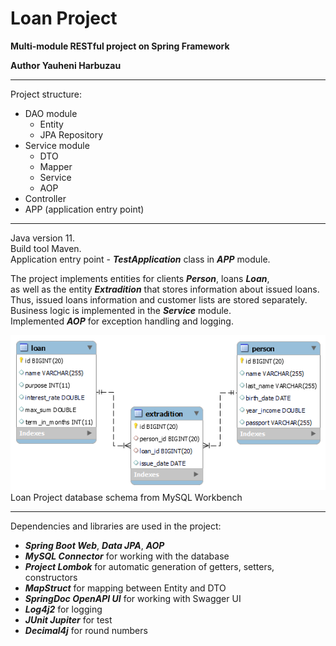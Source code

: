 # Loan Project

**Multi-module RESTful project on Spring Framework**

**Author Yauheni Harbuzau**

***

Project structure:

- DAO module
    - Entity
    - JPA Repository
- Service module
    - DTO
    - Mapper
    - Service
    - AOP
- Controller
- APP (application entry point)

***

Java version 11.</br>
Build tool Maven.</br>
Application entry point - ***TestApplication*** class in ***APP*** module.

The project implements entities for clients ***Person***, loans ***Loan***,</br>
as well as the entity ***Extradition*** that stores information about issued loans.</br>
Thus, issued loans information and customer lists are stored separately.</br>
Business logic is implemented in the ***Service*** module.</br>
Implemented ***AOP*** for exception handling and logging.

![loanproject database schema](images/loanproject_database_schema.png "loanproject database schema")</br>
Loan Project database schema from MySQL Workbench

***

Dependencies and libraries are used in the project:

- ***Spring Boot Web***, ***Data JPA***, ***AOP***
- ***MySQL Connector*** for working with the database
- ***Project Lombok*** for automatic generation of getters, setters, constructors
- ***MapStruct*** for mapping between Entity and DTO
- ***SpringDoc OpenAPI UI*** for working with Swagger UI
- ***Log4j2*** for logging
- ***JUnit Jupiter*** for test
- ***Decimal4j*** for round numbers